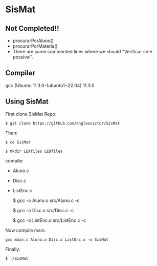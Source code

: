 # SisMat

## Not Completed!!
 - procurarPorAluno()
 - procurarPorMateria()
 - There are some commented lines where we should "Verificar se é possível".

## Compiler

gcc (Ubuntu 11.3.0-1ubuntu1~22.04) 11.3.0

## Using SisMat

First clone SisMat Repo.

    $ git clone https://github.com/engleovictor/SisMat

Then:

    $ cd SisMat

    $ mkdir LEAfiles LEDfiles

compile:
 - Aluno.c
 - Disc.c
 - ListEnc.c

    $ gcc -o Aluno.o src/Aluno.c -c

    $ gcc -o Disc.o src/Disc.c -c
    
    $ gcc -o ListEnc.o src/ListEnc.c -c

Now compile main:

    gcc main.c Aluno.o Disc.o ListEnc.o -o SisMat

Finally:

    $ ./SisMat